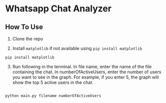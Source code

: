 # Whatsapp Chat Analyzer

## How To Use

1. Clone the repo

2. Install `matplotlib` if not available using `pip install matplotlib`

```
pip install matplotlib
```

3. Run following in the terminal. In file name, enter the name of the file containing the chat. In numberOfActiveUsers, enter the number of users you want to see in the graph. For example, if you enter 5, the graph will show the top 5 active users in the chat.

```

python main.py filename numberOfActiveUsers

```
